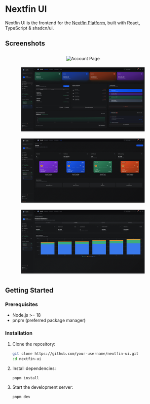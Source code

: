# Nextfin UI

Nextfin UI is the frontend for the [Nextfin Platform](https://github.com/mihavo/nextfin), built with React, TypeScript & shadcn/ui.

## Screenshots

<div align="center">
  <img src="public/screenshots/account-page.png" alt="Account Page" width="400" style="margin: 10px;"/>
  <img src="public/screenshots/dashboard.png" alt="Dashboard" width="400" style="margin: 10px;"/>
  <br/>
  <img src="public/screenshots/cards.png" alt="Cards" width="400" style="margin: 10px;"/>
  <img src="public/screenshots/statistics.png" alt="Statistics" width="400" style="margin: 10px;"/>
  <br/>
</div>

## Getting Started

### Prerequisites

- Node.js >= 18
- pnpm (preferred package manager)

### Installation

1. Clone the repository:

   ```sh
   git clone https://github.com/your-username/nextfin-ui.git
   cd nextfin-ui
   ```

2. Install dependencies:

   ```sh
   pnpm install
   ```

3. Start the development server:

   ```sh
   pnpm dev
   ```

